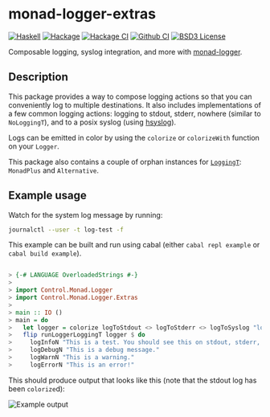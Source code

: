 monad-logger-extras
===================
[![Haskell](https://img.shields.io/badge/language-Haskell-orange.svg)](https://haskell.org) [![Hackage](https://img.shields.io/hackage/v/monad-logger-extras.svg)](https://hackage.haskell.org/package/monad-logger-extras) [![Hackage CI](https://matrix.hackage.haskell.org/api/v2/packages/monad-logger-extras/badge)](https://matrix.hackage.haskell.org/#/package/monad-logger-extras) [![Github CI](https://github.com/obsidiansystems/monad-logger-extras/workflows/github-action/badge.svg)](https://github.com/obsidiansystems/monad-logger-extras/actions) [![BSD3 License](https://img.shields.io/badge/license-BSD3-blue.svg)](https://github.com/obsidiansystems/monad-logger-extras/blob/master/LICENSE)

Composable logging, syslog integration, and more with [monad-logger](https://hackage.haskell.org/package/monad-logger).

Description
-----------

This package provides a way to compose logging actions so that you can conveniently log to multiple destinations. It also includes implementations of a few common logging actions: logging to stdout, stderr, nowhere (similar to `NoLoggingT`), and to a posix syslog (using [hsyslog](https://hackage.haskell.org/package/hsyslog)).

Logs can be emitted in color by using the `colorize` or `colorizeWith` function on your `Logger`.

This package also contains a couple of orphan instances for [`LoggingT`](https://hackage.haskell.org/package/monad-logger-0.3.36/docs/Control-Monad-Logger.html#t:LoggingT): `MonadPlus` and `Alternative`.

Example usage
-------------

Watch for the system log message by running:

```bash
journalctl --user -t log-test -f
```

This example can be built and run using cabal (either `cabal repl example` or `cabal build example`).

```haskell

> {-# LANGUAGE OverloadedStrings #-}
> 
> import Control.Monad.Logger
> import Control.Monad.Logger.Extras
> 
> main :: IO ()
> main = do
>   let logger = colorize logToStdout <> logToStderr <> logToSyslog "log-test"
>   flip runLoggerLoggingT logger $ do
>     logInfoN "This is a test. You should see this on stdout, stderr, and in your system log."
>     logDebugN "This is a debug message."
>     logWarnN "This is a warning."
>     logErrorN "This is an error!"

```

This should produce output that looks like this (note that the stdout log has been `colorize`d):

![Example output](https://i.imgur.com/nkVAHrM.png)
